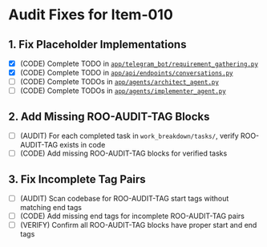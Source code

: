 # Audit Fixes for Item-010

## 1. Fix Placeholder Implementations
- [x] (CODE) Complete TODO in [`app/telegram_bot/requirement_gathering.py`](ai_dev_bot_platform/app/telegram_bot/requirement_gathering.py)
- [x] (CODE) Complete TODO in [`app/api/endpoints/conversations.py`](ai_dev_bot_platform/app/api/endpoints/conversations.py)
- [ ] (CODE) Complete TODOs in [`app/agents/architect_agent.py`](ai_dev_bot_platform/app/agents/architect_agent.py)
- [ ] (CODE) Complete TODOs in [`app/agents/implementer_agent.py`](ai_dev_bot_platform/app/agents/implementer_agent.py)

## 2. Add Missing ROO-AUDIT-TAG Blocks
- [ ] (AUDIT) For each completed task in `work_breakdown/tasks/`, verify ROO-AUDIT-TAG exists in code
- [ ] (CODE) Add missing ROO-AUDIT-TAG blocks for verified tasks

## 3. Fix Incomplete Tag Pairs
- [ ] (AUDIT) Scan codebase for ROO-AUDIT-TAG start tags without matching end tags
- [ ] (CODE) Add missing end tags for incomplete ROO-AUDIT-TAG pairs
- [ ] (VERIFY) Confirm all ROO-AUDIT-TAG blocks have proper start and end tags